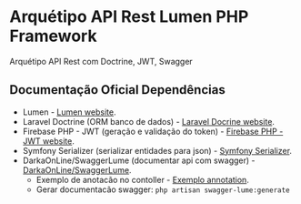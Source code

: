 # Arquétipo API Rest Lumen PHP Framework

Arquétipo API Rest com Doctrine, JWT, Swagger

## Documentação Oficial Dependências

- Lumen -  [Lumen website](http://lumen.laravel.com/docs).
- Laravel Doctrine (ORM banco de dados) - [Laravel Docrine website](https://laraveldoctrine.org/docs/current/orm/lumen).
- Firebase PHP - JWT (geração e validação do token) - [Firebase PHP - JWT website](https://github.com/firebase/php-jwt).
- Symfony Serializer (serializar entidades para json) - [Symfony Serializer](https://symfony.com/doc/current/components/serializer.html).
- DarkaOnLine/SwaggerLume (documentar api com swagger) - [DarkaOnLine/SwaggerLume](https://github.com/DarkaOnLine/SwaggerLume).
    - Exemplo de anotacão no contoller - [Exemplo annotation](https://github.com/zircote/swagger-php/tree/3.x/Examples/petstore-3.0).
    - Gerar documentacão swagger: `php artisan swagger-lume:generate`